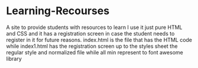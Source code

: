 # Learning-Recourses
A site to provide students with resources to learn
I use it just pure HTML and CSS and it has a registration screen in case the student needs to register in it 
for future reasons.
index.html is the file that has the HTML code while index1.html has the registration screen 
up to the styles sheet the regular style and normalized file while all min represent to font awesome library  
